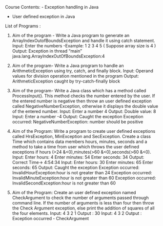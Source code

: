 Course Contents: - Exception handling in Java

- User defined exception in Java

List of Programs :

1. Aim of the program - Write a Java program to generate an
   ArrayIndexOutofBoundsException and handle it using catch statement.
   Input: Enter the numbers -Example: 1 2 3 4 5 ( Suppose array size is 4 )
   Output: Exception in thread “main” java.lang.ArrayIndexOutOfBoundsException:4
2. Aim of the program- Write a Java program to handle an ArithmeticException using try,
   catch, and finally block.
   Input: Operand values for division operation mentioned in the program
   Output: ArithmeticException caught by try-catch-finally block
3. Aim of the program- Write a Java class which has a method called ProcessInput(). This
   method checks the number entered by the user. If the entered number is negative then
   throw an user defined exception called NegativeNumberException, otherwise it displays
   the double value of the entered number.
   Input: Enter a number 4
   Output: Double value: 8
   Input: Enter a number -4
   Output: Caught the exception
   Exception occurred: NegativeNumberException: number should be
   positive

4. Aim of the Program: Write a program to create user defined exceptions called
   HrsException, MinException and SecException. Create a class Time which contains data
   members hours, minutes, seconds and a method to take a time from user which throws
   the user defined exceptions if hours (&gt;24 &amp;&lt;0),minutes(&gt;60 &amp;&lt;0),seconds(&gt;60 &amp;&lt;0).
   Input: Enter hours: 4
   Enter minutes: 54
   Enter seconds: 34
   Output: Correct Time-&gt; 4:54:34
   Input: Enter hours: 30
   Enter minutes: 65
   Enter seconds: 65
   Output: Caught the exception
   Exception occurred: InvalidHourException:hour is not greater than 24
   Exception occurred: InvalidMinuteException:hour is not greater than 60
   Exception occurred: InvalidSecondException:hour is not greater than 60
5. Aim of the Program: Create an user defined exception named CheckArgument to check
   the number of arguments passed through command line. If the number of arguments is
   less than four then throw the Check Argument exception, else print the addition of squares
   of all the four elements.
   Input: 4 3 2 1
   Output : 30
   Input: 4 3 2
   Output : Exception occurred - CheckArgument
